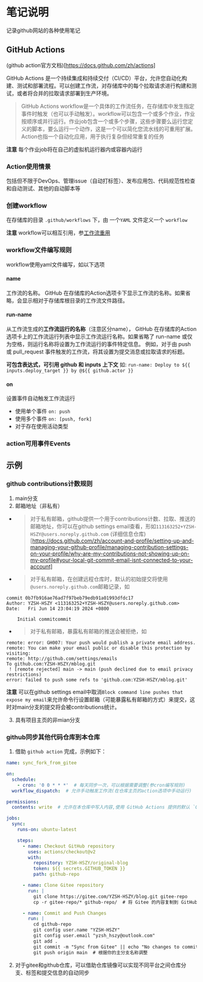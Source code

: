 # 笔记说明
记录github网站的各种使用笔记

## GitHub Actions
(github action官方文档)[https://docs.github.com/zh/actions]

GitHub Actions 是一个持续集成和持续交付（CI/CD）平台，允许您自动化构建、测试和部署流程。可以创建工作流，对存储库中的每个拉取请求进行构建和测试，或者将合并的拉取请求部署到生产环境。

> GitHub Actions workflow是一个具体的工作流任务，在存储库中发生指定事件时触发（也可以手动触发）。workflow可以包含一个或多个作业，作业按顺序或并行运行。作业job包含一个或多个步骤，这些步骤要么运行您定义的脚本，要么运行一个动作，这是一个可以简化您流水线的可重用扩展。
> Action也指一个自动化应用，用于执行复杂但经常重复的任务

**注意** 每个作业job将在自己的虚拟机运行器内或容器内运行

### Action使用情景
包括但不限于DevOps、管理issue（自动打标签）、发布应用包、代码规范性检查和自动测试、其他的自动脚本等

### 创建workflow
在存储库的目录 `.github/workflows` 下，由 一个`YAML` 文件定义一个 `workflow`

**注意** workflow可以相互引用，参[工作流重用](https://docs.github.com/en/actions/using-workflows/reusing-workflows)

### workflow文件编写规则

workflow使用yaml文件编写，如以下选项

#### name
工作流的名称。 GitHub 在存储库的Action选项卡下显示工作流的名称。如果省略，会显示相对于存储库根目录的工作流文件路径。

#### run-name
从工作流生成的**工作流运行的名称**（注意区分name）， GitHub 在存储库的Action选项卡上的工作流运行列表中显示工作流运行名称。如果省略了 run-name 或仅为空格，则运行名称将设置为工作流运行的事件特定信息。 例如，对于由 push 或 pull_request 事件触发的工作流，将其设置为提交消息或拉取请求的标题。

**可包含表达式，可引用 github 和 inputs 上下文**
如: `run-name: Deploy to ${{ inputs.deploy_target }} by @${{ github.actor }}`

#### on
设置事件自动触发工作流运行

- 使用单个事件 `on: push`
- 使用多个事件 `on: [push, fork]`
- 对于存在使用活动类型
### action可用事件Events


## 示例
### github contributions计数规则
1. main分支
2. 邮箱地址（非私有）
- > 对于私有邮箱，github提供一个用于contributions计数、拉取、推送的邮箱地址，你可以在github settings email查看，形如`113163252+YZSH-HSZY@users.noreply.github.com`
(详细信息仓库)[https://docs.github.com/zh/account-and-profile/setting-up-and-managing-your-github-profile/managing-contribution-settings-on-your-profile/why-are-my-contributions-not-showing-up-on-my-profile#your-local-git-commit-email-isnt-connected-to-your-account]

- > 对于私有邮箱，在创建远程仓库时，默认的初始提交将使用`@users.noreply.github.com`邮箱记录，如
```
commit 0b7fb916ae76ad7f97beb79edb91a01993dfdc17
Author: YZSH-HSZY <113163252+YZSH-HSZY@users.noreply.github.com>
Date:   Fri Jun 14 23:04:19 2024 +0800

    Initial commitcommit 
```
- > 对于私有邮箱，暴露私有邮箱的推送会被拒绝，如
```
remote: error: GH007: Your push would publish a private email address.
remote: You can make your email public or disable this protection by visiting:
remote: http://github.com/settings/emails
To github.com:YZSH-HSZY/mblog.git
 ! [remote rejected] main -> main (push declined due to email privacy restrictions)
error: failed to push some refs to 'github.com:YZSH-HSZY/mblog.git'
```
**注意** 可以在github settings email中取消`Block command line pushes that expose my email`来允许命令行设置邮箱（可能暴露私有邮箱的方式）来提交，这时对main分支的提交将会被contributions统计。

3. 具有项目主页的非mian分支


### github同步其他代码仓库到本仓库

1. 借助 `github action` 完成，示例如下：
```yaml
name: sync_fork_from_gitee

on:
  schedule:
    - cron: '0 0 * * *'  # 每天同步一次，可以根据需要调整(参cron编写规则)
  workflow_dispatch:  # 允许手动触发工作流(在仓库主页的action选项中手动运行)

permissions:
  contents: write  # 允许在本仓库中写入内容,使用 GitHub Actions 提供的默认 `GITHUB_TOKEN`

jobs:
  sync:
    runs-on: ubuntu-latest

    steps:
      - name: Checkout GitHub repository
        uses: actions/checkout@v2
        with:
          repository: YZSH-HSZY/original-blog
          token: ${{ secrets.GITHUB_TOKEN }}
          path: github-repo

      - name: Clone Gitee repository
        run: |
          git clone https://gitee.com/YZSH-HSZY/blog.git gitee-repo
          cp -r gitee-repo/* github-repo/  # 将 Gitee 的内容复制到 GitHub 仓库

      - name: Commit and Push Changes
        run: |
          cd github-repo
          git config user.name "YZSH-HSZY"
          git config user.email "yzsh_hszy@outlook.com"
          git add .
          git commit -m "Sync from Gitee" || echo "No changes to commit"
          git push origin main  # 根据你的主分支名称调整
```

2. 对于gitee和github仓库，可以借助仓库镜像可以实现不同平台之间仓库分支、标签和提交信息的自动同步